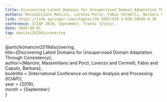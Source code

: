 ```yaml
---
title: Discovering Latent Domains for Unsupervised Domain Adaptation Through Consistency
authors: Massimiliano Mancini, Lorenzo Porzi, Fabio Cermelli, Barbara Caputo
link: https://link.springer.com/chapter/10.1007/978-3-030-30645-8_36
conference: ICIAP 2019, September, Trento (Italy).
date: 2019-09-01
tag: mancini2019discovering
---
```

@article{mancini2019discovering,  
  title={Discovering Latent Domains for Unsupervised Domain Adaptation Through Consistency},  
  author={Mancini, Massimiliano and Porzi, Lorenzo and Cermelli, Fabio and Caputo, Barbara},  
  booktitle = {International Conference on Image Analysis and Processing (ICIAP)},  
  year      = {2019},  
  month     = {September}  
}
